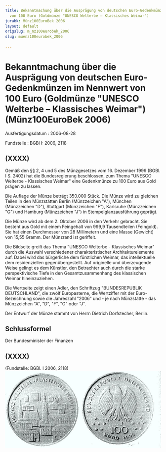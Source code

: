 ```yaml
---
Title: Bekanntmachung über die Ausprägung von deutschen Euro-Gedenkmünzen im  Nennwert
  von 100 Euro (Goldmünze "UNESCO Welterbe – Klassisches Weimar")
jurabk: Münz100EuroBek 2006
layout: default
origslug: m_nz100eurobek_2006
slug: muenz100eurobek_2006

---
```


# Bekanntmachung über die Ausprägung von deutschen Euro-Gedenkmünzen im  Nennwert von 100 Euro (Goldmünze "UNESCO Welterbe – Klassisches Weimar") (Münz100EuroBek 2006)

Ausfertigungsdatum
:   2006-08-28

Fundstelle
:   BGBl I: 2006, 2118



## (XXXX)

Gemäß den §§ 2, 4 und 5 des Münzgesetzes vom 16. Dezember 1999 (BGBl. I S. 2402) hat die Bundesregierung beschlossen, zum Thema "UNESCO Welterbe - Klassisches Weimar" eine Gedenkmünze zu 100 Euro aus Gold prägen zu lassen.

Die Auflage der Münze beträgt 350.000 Stück. Die Münze wird zu gleichen Teilen in den Münzstätten Berlin (Münzzeichen "A"), München (Münzzeichen "D"), Stuttgart (Münzzeichen "F"), Karlsruhe (Münzzeichen "G") und Hamburg (Münzzeichen "J") in Stempelglanzausführung geprägt.

Die Münze wird ab dem 2. Oktober 2006 in den Verkehr gebracht. Sie besteht aus Gold mit einem Feingehalt von 999,9 Tausendteilen (Feingold). Sie hat einen Durchmesser von 28 Millimetern und eine Masse (Gewicht) von 15,55 Gramm. Der Münzrand ist geriffelt.

Die Bildseite greift das Thema "UNESCO Welterbe - Klassisches Weimar" durch die Auswahl verschiedener charakteristischer Architekturelemente auf. Dabei wird das bürgerliche dem fürstlichen Weimar, das intellektuelle dem residenziellen gegenübergestellt. Auf originelle und überzeugende Weise gelingt es dem Künstler, den Betrachter auch durch die starke perspektivische Tiefe in den Gesamtzusammenhang des klassischen Weimar hineinzuziehen.

Die Wertseite zeigt einen Adler, den Schriftzug "BUNDESREPUBLIK DEUTSCHLAND", die zwölf Europasterne, die Wertziffer mit der Euro-Bezeichnung sowie die Jahreszahl "2006" und - je nach Münzstätte - das Münzzeichen "A", "D", "F", "G" oder "J".

Der Entwurf der Münze stammt von Herrn Dietrich Dorfstecher, Berlin.


## Schlussformel

Der Bundesminister der Finanzen


## (XXXX)

(Fundstelle: BGBl. I 2006, 2118)
![bgbl1_2006_j2118_0010.jpg](bgbl1_2006_j2118_0010.jpg)
